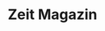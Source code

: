 ---
collection_archive: false
collection_awards: []
collection_category:
  - Studio
  - Editorial
  - Black and White
  - Portraits
collection_content: 
collection_cover: https://d1sf55qlb7p6hz.cloudfront.net/ice-7.jpg
collection_cover_mobile: https://d1sf55qlb7p6hz.cloudfront.net/verticalcovers-44.jpg
collection_description: >-
  Ice T featured in Zeit's reoccurring celebrity column "Ich Habe Einen Traum”
  where the subject shares their dreams, hopes, visions, and nightmares.
collection_description_alignment: center
collection_exhibition: []
collection_filter: Commissioned + Stock
collection_hidden: false
collection_meta: Ice T Ich Habe Einen Traum
collection_press: []
collection_preview:
  - https://d1sf55qlb7p6hz.cloudfront.net/icet-zeit_covers-1.jpg
  - https://d1sf55qlb7p6hz.cloudfront.net/icet-zeit_covers-4.jpg
  - https://d1sf55qlb7p6hz.cloudfront.net/icet-zeit_covers-3.jpg
  - https://d1sf55qlb7p6hz.cloudfront.net/icet-zeit_covers-2.jpg
cover_image: https://d1sf55qlb7p6hz.cloudfront.net/ice-1.jpg
date: 
hide_footer: true 
logo: 
navigation_theme: white
px_extra: true
row_alignment: center
slug: ice-t
theme_color: "#B8EEBC"
theme_color_all_works: "#E69DFB"
title: Zeit Magazin
collection_blocks:
  - _bookshop_name: collections/media-row-start
    row_alignment: between
  - _bookshop_name: collections/media-element 
    color: "#D4D4D4"
    image:  https://d1sf55qlb7p6hz.cloudfront.net/ice-1.jpg
    margin_left: '15'
    margin_right: '0'
    margin_y: '100'
    width: '60'
  - _bookshop_name: collections/media-row
    row_alignment: between
  - _bookshop_name: collections/media-element 
    color: "#EDEDED"
    image:  https://d1sf55qlb7p6hz.cloudfront.net/ice-3.jpg
    margin_left: '5'
    margin_right: '0'
    margin_y: '900'
    width: '40'
  - _bookshop_name: collections/media-element 
    color: "#4D4D4D"
    image:  https://d1sf55qlb7p6hz.cloudfront.net/ice-2.jpg
    margin_left: '0'
    margin_right: '10'
    margin_y: '100'
    width: '33'
  - _bookshop_name: collections/media-row
    row_alignment: between
  - _bookshop_name: collections/media-element 
    color: "#272727"
    image:  https://d1sf55qlb7p6hz.cloudfront.net/ice-4.jpg
    margin_left: '30'
    margin_y: '100'
    width: '40'
  - _bookshop_name: collections/media-row
    row_alignment: between
  - _bookshop_name: collections/media-element 
    color: "#D7D7D7"
    image:  https://d1sf55qlb7p6hz.cloudfront.net/ice-5.jpg
    margin_left: '10'
    margin_right: '0'
    margin_y: '100'
    width: '40'
  - _bookshop_name: collections/media-element 
    color: "#A7A7A7"
    image:  https://d1sf55qlb7p6hz.cloudfront.net/ice-6.jpg
    margin_right: '20'
    margin_y: '600'
    width: '20'
  - _bookshop_name: collections/media-row
    row_alignment: between
  - _bookshop_name: collections/media-element 
    color: "#EFEFEF"
    image:  https://d1sf55qlb7p6hz.cloudfront.net/ice-7.jpg
    margin_left: '15'
    margin_right: '0'
    margin_y: '100'
    width: '55'
  - _bookshop_name: collections/media-row-end
---